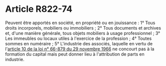 # Article R822-74

Peuvent être apportés en société, en propriété ou en jouissance :   1° Tous droits incorporels, mobiliers ou immobiliers ;   2° Tous documents et archives et, d'une manière générale, tous objets mobiliers à usage professionnel ;   3° Les immeubles ou locaux utiles à l'exercice de la profession ;   4° Toutes sommes en numéraire ;   5° L'industrie des associés, laquelle en vertu de l'<a href='/affichTexteArticle.do?cidTexte=JORFTEXT000000692471&idArticle=LEGIARTI000006290493&dateTexte=&categorieLien=cid' title='Loi n° 66-879 du 29 novembre 1966 - art. 10 (M)'>article 10 de la loi n° 66-879 du 29 novembre 1966</a> ne concourt pas à la formation du capital mais peut donner lieu à l'attribution de parts en industrie.